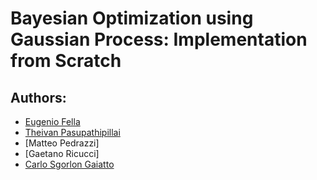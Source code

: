 # Bayesian Optimization using Gaussian Process: Implementation from Scratch

## Authors:
- [Eugenio Fella](https://github.com/eugeniofella)
- [Theivan Pasupathipillai](https://github.com/TheivanPasu)
- [Matteo Pedrazzi]
- [Gaetano Ricucci]
- [Carlo Sgorlon Gaiatto](https://github.com/carlosgorlongaiatto)
